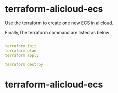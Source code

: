 # terraform-alicloud-ecs

Use the terraform to create one new ECS in alicloud.

Finally,The terraform command are listed as below

```yaml

terraform init 
terraform plan
terraform apply

terraform destroy
```
# terraform-alicloud-ecs
